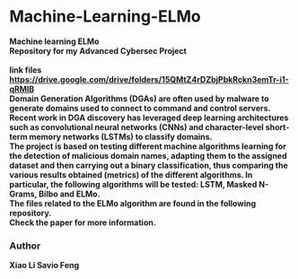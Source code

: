 # Machine-Learning-ELMo
<b>Machine learning ELMo<b>
 <br>
Repository for my Advanced Cybersec Project <br><br>
link files
https://drive.google.com/drive/folders/15QMtZ4rDZbjPbkRckn3emTr-i1-qRMlB
<br>
Domain Generation Algorithms (DGAs) are often used by malware to generate domains used to connect to command and control servers. Recent work in DGA discovery has leveraged deep learning architectures such as convolutional neural networks (CNNs) and character-level short-term memory networks (LSTMs) to classify domains. <br>
The project is based on testing different machine algorithms learning for the detection of malicious domain names, adapting them to the assigned dataset and then carrying out a binary classification, thus comparing the various results obtained (metrics) of the different algorithms. In particular, the following algorithms will be tested: LSTM, Masked N-Grams, Bilbo and ELMo. <br>
The files related to the ELMo algorithm are found in the following repository.
<br>
Check the paper for more information.
 
### Author
Xiao Li Savio Feng
